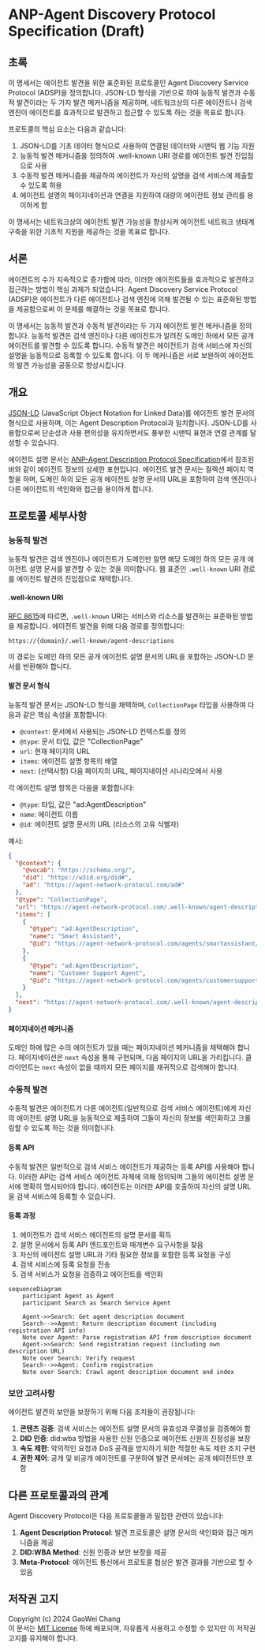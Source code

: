 # ANP-Agent Discovery Protocol Specification (Draft)

## 초록

이 명세서는 에이전트 발견을 위한 표준화된 프로토콜인 Agent Discovery Service Protocol (ADSP)을 정의합니다. JSON-LD 형식을 기반으로 하여 능동적 발견과 수동적 발견이라는 두 가지 발견 메커니즘을 제공하며, 네트워크상의 다른 에이전트나 검색 엔진이 에이전트를 효과적으로 발견하고 접근할 수 있도록 하는 것을 목표로 합니다.

프로토콜의 핵심 요소는 다음과 같습니다:

1. JSON-LD를 기초 데이터 형식으로 사용하여 연결된 데이터와 시맨틱 웹 기능 지원
2. 능동적 발견 메커니즘을 정의하여 .well-known URI 경로를 에이전트 발견 진입점으로 사용
3. 수동적 발견 메커니즘을 제공하여 에이전트가 자신의 설명을 검색 서비스에 제출할 수 있도록 허용
4. 에이전트 설명의 페이지네이션과 연결을 지원하여 대량의 에이전트 정보 관리를 용이하게 함

이 명세서는 네트워크상의 에이전트 발견 가능성을 향상시켜 에이전트 네트워크 생태계 구축을 위한 기초적 지원을 제공하는 것을 목표로 합니다.

## 서론

에이전트의 수가 지속적으로 증가함에 따라, 이러한 에이전트들을 효과적으로 발견하고 접근하는 방법이 핵심 과제가 되었습니다. Agent Discovery Service Protocol (ADSP)은 에이전트가 다른 에이전트나 검색 엔진에 의해 발견될 수 있는 표준화된 방법을 제공함으로써 이 문제를 해결하는 것을 목표로 합니다.

이 명세서는 능동적 발견과 수동적 발견이라는 두 가지 에이전트 발견 메커니즘을 정의합니다. 능동적 발견은 검색 엔진이나 다른 에이전트가 알려진 도메인 하에서 모든 공개 에이전트를 발견할 수 있도록 합니다. 수동적 발견은 에이전트가 검색 서비스에 자신의 설명을 능동적으로 등록할 수 있도록 합니다. 이 두 메커니즘은 서로 보완하여 에이전트의 발견 가능성을 공동으로 향상시킵니다.

## 개요

[JSON-LD](https://www.w3.org/TR/json-ld11/) (JavaScript Object Notation for Linked Data)를 에이전트 발견 문서의 형식으로 사용하며, 이는 Agent Description Protocol과 일치합니다. JSON-LD를 사용함으로써 단순성과 사용 편의성을 유지하면서도 풍부한 시맨틱 표현과 연결 관계를 달성할 수 있습니다.

에이전트 설명 문서는 [ANP-Agent Description Protocol Specification](07-anp-agent-description-protocol-specification.md)에서 참조된 바와 같이 에이전트 정보의 상세한 표현입니다. 에이전트 발견 문서는 컬렉션 페이지 역할을 하며, 도메인 하의 모든 공개 에이전트 설명 문서의 URL을 포함하여 검색 엔진이나 다른 에이전트의 색인화와 접근을 용이하게 합니다.

## 프로토콜 세부사항

### 능동적 발견

능동적 발견은 검색 엔진이나 에이전트가 도메인만 알면 해당 도메인 하의 모든 공개 에이전트 설명 문서를 발견할 수 있는 것을 의미합니다. 웹 표준인 `.well-known` URI 경로를 에이전트 발견의 진입점으로 채택합니다.

#### .well-known URI

[RFC 8615](https://tools.ietf.org/html/rfc8615)에 따르면, `.well-known` URI는 서비스와 리소스를 발견하는 표준화된 방법을 제공합니다. 에이전트 발견을 위해 다음 경로를 정의합니다:

```
https://{domain}/.well-known/agent-descriptions
```

이 경로는 도메인 하의 모든 공개 에이전트 설명 문서의 URL을 포함하는 JSON-LD 문서를 반환해야 합니다.

#### 발견 문서 형식

능동적 발견 문서는 JSON-LD 형식을 채택하며, `CollectionPage` 타입을 사용하여 다음과 같은 핵심 속성을 포함합니다:

- `@context`: 문서에서 사용되는 JSON-LD 컨텍스트를 정의
- `@type`: 문서 타입, 값은 "CollectionPage"
- `url`: 현재 페이지의 URL
- `items`: 에이전트 설명 항목의 배열
- `next`: (선택사항) 다음 페이지의 URL, 페이지네이션 시나리오에서 사용

각 에이전트 설명 항목은 다음을 포함합니다:

- `@type`: 타입, 값은 "ad:AgentDescription"
- `name`: 에이전트 이름
- `@id`: 에이전트 설명 문서의 URL (리소스의 고유 식별자)

예시:

```json
{
  "@context": {
    "@vocab": "https://schema.org/",
    "did": "https://w3id.org/did#",
    "ad": "https://agent-network-protocol.com/ad#"
  },
  "@type": "CollectionPage",
  "url": "https://agent-network-protocol.com/.well-known/agent-descriptions",
  "items": [
    {
      "@type": "ad:AgentDescription",
      "name": "Smart Assistant",
      "@id": "https://agent-network-protocol.com/agents/smartassistant/ad.json"
    },
    {
      "@type": "ad:AgentDescription",
      "name": "Customer Support Agent",
      "@id": "https://agent-network-protocol.com/agents/customersupport/ad.json"
    }
  ],
  "next": "https://agent-network-protocol.com/.well-known/agent-descriptions?page=2"
}
```

#### 페이지네이션 메커니즘

도메인 하에 많은 수의 에이전트가 있을 때는 페이지네이션 메커니즘을 채택해야 합니다. 페이지네이션은 `next` 속성을 통해 구현되며, 다음 페이지의 URL을 가리킵니다. 클라이언트는 `next` 속성이 없을 때까지 모든 페이지를 재귀적으로 검색해야 합니다.

### 수동적 발견

수동적 발견은 에이전트가 다른 에이전트(일반적으로 검색 서비스 에이전트)에게 자신의 에이전트 설명 URL을 능동적으로 제출하여 그들이 자신의 정보를 색인화하고 크롤링할 수 있도록 하는 것을 의미합니다.

#### 등록 API

수동적 발견은 일반적으로 검색 서비스 에이전트가 제공하는 등록 API를 사용해야 합니다. 이러한 API는 검색 서비스 에이전트 자체에 의해 정의되며 그들의 에이전트 설명 문서에 명확히 명시되어야 합니다. 에이전트는 이러한 API를 호출하여 자신의 설명 URL을 검색 서비스에 등록할 수 있습니다.

#### 등록 과정

1. 에이전트가 검색 서비스 에이전트의 설명 문서를 획득
2. 설명 문서에서 등록 API 엔드포인트와 매개변수 요구사항을 찾음
3. 자신의 에이전트 설명 URL과 기타 필요한 정보를 포함한 등록 요청을 구성
4. 검색 서비스에 등록 요청을 전송
5. 검색 서비스가 요청을 검증하고 에이전트를 색인화

```mermaid
sequenceDiagram
    participant Agent as Agent
    participant Search as Search Service Agent
    
    Agent->>Search: Get agent description document
    Search-->>Agent: Return description document (including registration API info)
    Note over Agent: Parse registration API from description document
    Agent->>Search: Send registration request (including own description URL)
    Note over Search: Verify request
    Search-->>Agent: Confirm registration
    Note over Search: Crawl agent description document and index
```

### 보안 고려사항

에이전트 발견의 보안을 보장하기 위해 다음 조치들이 권장됩니다:

1. **콘텐츠 검증**: 검색 서비스는 에이전트 설명 문서의 유효성과 무결성을 검증해야 함
2. **DID 인증**: did:wba 방법을 사용한 신원 인증으로 에이전트 신원의 진정성을 보장
3. **속도 제한**: 악의적인 요청과 DoS 공격을 방지하기 위한 적절한 속도 제한 조치 구현
4. **권한 제어**: 공개 및 비공개 에이전트를 구분하여 발견 문서에는 공개 에이전트만 포함

## 다른 프로토콜과의 관계

Agent Discovery Protocol은 다음 프로토콜들과 밀접한 관련이 있습니다:

1. **Agent Description Protocol**: 발견 프로토콜은 설명 문서의 색인화와 접근 메커니즘을 제공
2. **DID:WBA Method**: 신원 인증과 보안 보장을 제공
3. **Meta-Protocol**: 에이전트 통신에서 프로토콜 협상은 발견 결과를 기반으로 할 수 있음

## 저작권 고지

Copyright (c) 2024 GaoWei Chang  
이 문서는 [MIT License](./LICENSE) 하에 배포되며, 자유롭게 사용하고 수정할 수 있지만 이 저작권 고지를 유지해야 합니다.
